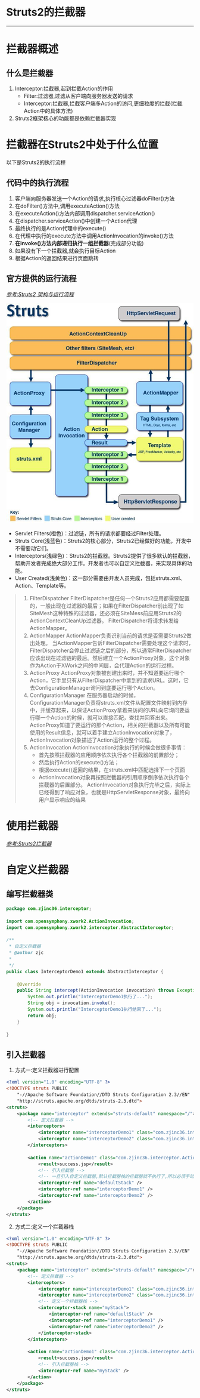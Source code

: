 # Struts2的拦截器

---

# 拦截器概述

## 什么是拦截器

1.  Interceptor:拦截器,起到拦截Action的作用
	*   Filter:过滤器,过滤从客户端向服务器发送的请求
	*   Interceptor:拦截器,拦截客户端多Action的访问,更细粒度的拦截(拦截Action中的具体方法)
2.  Struts2框架核心的功能都是依赖拦截器实现

# 拦截器在Struts2中处于什么位置

以下是Struts2的执行流程

## 代码中的执行流程

1.  客户端向服务器发送一个Action的请求,执行核心过滤器doFilter()方法
2.  在doFilter()方法中,调用executeAction()方法
3.  在executeAction()方法内部调用dispatcher.serviceAction()
4.  在dispatcher.serviceAction()中创建一个Action代理
5.  最终执行的是Action代理中的execute()
6.  在代理中执行的execute方法中调用ActionInvocation的invoke()方法
7.  **在invoke()方法内部递归执行一组拦截器**(完成部分功能)
8.  如果没有下一个拦截器,就会执行目标Action
9.  根据Action的返回结果进行页面跳转

## 官方提供的运行流程

[_参考:Struts2 架构与运行流程_](https://segmentfault.com/a/1190000012880242)


![](../images/20190713001.jpeg)

+   Servlet Filters(橙色)：过滤链，所有的请求都要经过Filter处理。
+   Struts Core(浅蓝色)：Struts2的核心部分，Struts2已经做好的功能，开发中不需要动它们。
+   Interceptors(浅绿色)：Struts2的拦截器。Struts2提供了很多默认的拦截器，帮助开发者完成绝大部分工作。开发者也可以自定义拦截器，来实现具体的功能。
+   User Created(浅黄色)：这一部分需要由开发人员完成，包括struts.xml、Action、Template等。

>	1. FilterDispatcher
>	FilterDispatcher是任何一个Struts2应用都需要配置的，一般出现在过滤器的最后；如果在FilterDispatcher前出现了如SiteMesh这种特殊的过滤器，还必须在SiteMess前应用Struts2的ActionContextCleanUp过滤器。
>	FilterDispatcher将请求转发给ActionMapper。
>	2. ActionMapper
>	ActionMapper负责识别当前的请求是否需要Struts2做出处理。
>	当ActionMapper告诉FilterDispatcher需要处理这个请求时，FilterDispatcher会停止过滤链之后的部分，所以通常FilterDispatcher应该出现在过滤链的最后。然后建立一个ActionProxy对象，这个对象作为Action于XWork之间的中间层，会代理Action的运行过程。
>	3. ActionProxy
>	ActionProxy对象被创建出来时，并不知道要运行哪个Action，它手里只有从FilterDispatcher中拿到的请求URL。这时，它去ConfigurationManager询问到底要运行哪个Action。
>	4. ConfigurationManager
>	在服务器启动的时候，ConfigurationManager负责将struts.xml文件从配置文件映射到内存中，并缓存起来，以保证ActionProxy拿着来访问的URL向它询问要运行哪一个Action的时候，就可以直接匹配，查找并回答出来。
>	ActionProxy知道了要运行的那个Action，相关的拦截器以及所有可能使用的Result信息，就可以着手建立ActionInvocation对象了，ActionInvocation对象描述了Action运行的整个过程。
>	5. ActionInvocation
>	ActionInvocation对象执行的时候会做很多事情：
>	    +   首先按照拦截器的应用顺序依次执行各个拦截器的前置部分；
>	    +   然后执行Action的execute()方法；
>	    +   根据execute()返回的结果，在struts.xml中匹配选择下一个页面
>	    +   ActionInvocation对象再按照拦截器的引用顺序倒序依次执行各个拦截器的后置部分。
>	ActionInvocation对象执行完毕之后，实际上已经得到了响应对象，也就是HttpServletResponse对象，最终向用户显示响应的结果

# 使用拦截器

[_参考:Struts2拦截器_](https://blog.csdn.net/qjyong/article/details/1824607)

# 自定义拦截器

## 编写拦截器类

```java
package com.zjinc36.interceptor;

import com.opensymphony.xwork2.ActionInvocation;
import com.opensymphony.xwork2.interceptor.AbstractInterceptor;

/**
 * 自定义拦截器
 * @author zjc
 *
 */
public class InterceptorDemo1 extends AbstractInterceptor {

	@Override
	public String intercept(ActionInvocation invocation) throws Exception {
		System.out.println("InterceptorDemo1执行了...");
		String obj = invocation.invoke();
		System.out.println("InterceptorDemo1执行结束了...");
		return obj;
	}

}
```

## 引入拦截器

1.	方式一:定义拦截器进行配置

```xml
<?xml version="1.0" encoding="UTF-8" ?>
<!DOCTYPE struts PUBLIC
	"-//Apache Software Foundation//DTD Struts Configuration 2.3//EN"
	"http://struts.apache.org/dtds/struts-2.3.dtd">
<struts>
	<package name="interceptor" extends="struts-default" namespace="/">
		<!-- 定义拦截器 -->
		<interceptors>
			<interceptor name="interceptorDemo1" class="com.zjinc36.interceptor.InterceptorDemo1" />
			<interceptor name="interceptorDemo2" class="com.zjinc36.interceptor.InterceptorDemo2" />
		</interceptors>

		<action name="actionDemo1" class="com.zjinc36.interceptor.ActionDemo">
			<result>success.jsp</result>
			<!-- 引入拦截器 -->
			<!-- 一旦引入自定义拦截器,默认拦截器栈的拦截器就不执行了,所以必须手动引入默认栈拦截器 -->
			<interceptor-ref name="defaultStack" />
			<interceptor-ref name="interceptorDemo1" />
			<interceptor-ref name="interceptorDemo2" />
		</action>
	</package>
</struts>

```

2.	方式二:定义一个拦截器栈

```xml
<?xml version="1.0" encoding="UTF-8" ?>
<!DOCTYPE struts PUBLIC
	"-//Apache Software Foundation//DTD Struts Configuration 2.3//EN"
	"http://struts.apache.org/dtds/struts-2.3.dtd">
<struts>
	<package name="interceptor" extends="struts-default" namespace="/">
		<!-- 定义拦截器 -->
		<interceptors>
			<interceptor name="interceptorDemo1" class="com.zjinc36.interceptor.InterceptorDemo1" />
			<interceptor name="interceptorDemo2" class="com.zjinc36.interceptor.InterceptorDemo2" />
			<!-- 定义一个拦截器栈 -->
			<interceptor-stack name="myStack">
				<interceptor-ref name="defaultStack" />
				<interceptor-ref name="interceptorDemo1" />
				<interceptor-ref name="interceptorDemo2" />
			</interceptor-stack>
		</interceptors>

		<action name="actionDemo1" class="com.zjinc36.interceptor.ActionDemo">
			<result>success.jsp</result>
			<!-- 引入拦截器栈 -->
			<interceptor-ref name="myStack" />
		</action>
	</package>
</struts>
```
